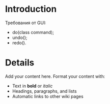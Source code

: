 # Introduction #

Требования от GUI:
  * do(class command);
  * undo();
  * redo().

# Details #

Add your content here.  Format your content with:
  * Text in **bold** or _italic_
  * Headings, paragraphs, and lists
  * Automatic links to other wiki pages